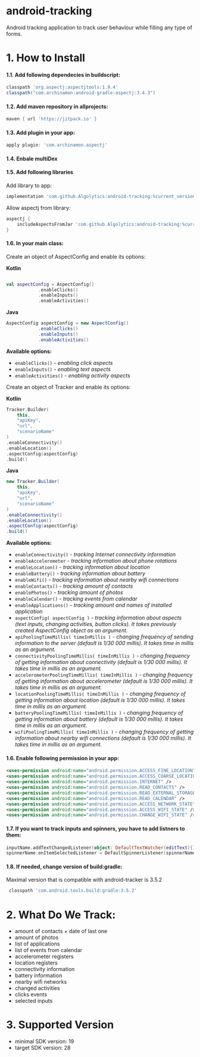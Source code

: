 # android-tracking
Android tracking application to track user behaviour while filling any type of forms.

# 1. How to Install
#### 1.1. Add following dependecies in buildscript:
```groovy
classpath 'org.aspectj:aspectjtools:1.9.4'
classpath("com.archinamon:android-gradle-aspectj:3.4.3")
```
#### 1.2. Add maven repository in allprojects:
```groovy
maven { url 'https://jitpack.io' }
```

#### 1.3. Add plugin in your app:
```groovy
apply plugin: 'com.archinamon.aspectj'
```

#### 1.4. Enbale multiDex

#### 1.5. Add following libraries
 Add library to app:
```groovy
implementation 'com.github.Algolytics:android-tracking:%current_version%'
```
 Allow aspectj from library:
```groovy
aspectj {
    includeAspectsFromJar 'com.github.Algolytics:android-tracking:%current_version%'
}
```

#### 1.6. In your main class:
Create an object of AspectConfig and enable its options:


 
 **Kotlin**
```kotlin

val aspectConfig = AspectConfig()
            .enableClicks()
            .enableInputs()
            .enableActivities()
```
**Java**
```java
AspectConfig aspectConfig = new AspectConfig()
            .enableClicks()
            .enableInputs()
            .enableActivities()
```
**Available options:**
- `enableClicks()` - _enabling click aspects_
- `enableInputs()` - _enabling text aspects_
- `enableActivities()` - _enabling activity aspects_

Create an object of Tracker and enable its options:

**Kotlin**
```kotlin
Tracker.Builder(
    this,
    "apiKey",
    "url",
    "scenarioName"
)
.enableConnectivity()
.enableLocation()
.aspectConfig(aspectConfig)
.build()
```
**Java**
```Java
new Tracker.Builder(
    this,
    "apiKey",
    "url",
    "scenarioName"
)
.enableConnectivity()
.enableLocation()
.aspectConfig(aspectConfig)
.build()
```

**Available options:**
- `enableConnectivity()` - _tracking Internet connectivity information_
- `enableAccelerometer` - _tracking information about phone rotations_
- `enableLocation()` - _tracking information about location_
- `enableBattery()` - _tracking information about battery_
- `enableWifi()` - _tracking information about nearby wifi connections_
- `enableContacts()` - _tracking amount of contacts_
- `enablePhotos()` - _tracking amount of photos_
- `enableCalendar()` - _tracking events from calendar_
- `enableApplications()` - _tracking amount and names of installed application_
- `aspectConfig( aspectConfig )` - _tracking information about aspects (text inputs, changing activities, button clicks). It takes previously created AspectConfig object as an argument._
- `apiPoolingTimeMillis( timeInMillis )` - _changing frequency of sending information to the server (default is 1/30 000 millis). It takes time in millis as an argument._
- `connectivityPoolingTimeMillis( timeInMillis )` - _changing frequency of getting information about connectivity (default is 1/30 000 millis). It takes time in millis as an argument._
- `accelerometerPoolingTimeMillis( timeInMillis )` - _changing frequency of getting information about accelerometer (default is 1/30 000 millis). It takes time in millis as an argument._
- `locationPoolingTimeMillis( timeInMillis )` - _changing frequency of getting information about location (default is 1/30 000 millis). It takes time in millis as an argument._
- `batteryPoolingTimeMillis( timeInMillis )` - _changing frequency of getting information about battery (default is 1/30 000 millis). It takes time in millis as an argument._
- `wifiPoolingTimeMillis( timeInMillis )` - _changing frequency of getting information about nearby wifi connections (default is 1/30 000 millis). It takes time in millis as an argument._


#### 1.6. Enable following permission in your app:

```xml
<uses-permission android:name="android.permission.ACCESS_FINE_LOCATION" />
<uses-permission android:name="android.permission.ACCESS_COARSE_LOCATION" />
<uses-permission android:name="android.permission.INTERNET" />
<uses-permission android:name="android.permission.READ_CONTACTS" />
<uses-permission android:name="android.permission.READ_EXTERNAL_STORAGE" />
<uses-permission android:name="android.permission.READ_CALENDAR" />
<uses-permission android:name="android.permission.ACCESS_NETWORK_STATE" />
<uses-permission android:name="android.permission.ACCESS_WIFI_STATE" />
<uses-permission android:name="android.permission.CHANGE_WIFI_STATE" />
```
#### 1.7. If you want to track inputs and spinners, you have to add listners to them:
```kotlin
inputName.addTextChangedListener(object: DefaultTextWatcher(editText){})
spinnerName.onItemSelectedListener = DefaultSpinnerListener(spinnerName, "spinner_tracking_name")

```

#### 1.8. If needed, change version of build:gradle:
Maximal version that is compatible with android-tracker is 3.5.2
```groovy
 classpath 'com.android.tools.build:gradle:3.5.2'
 ```

# 2. What Do We Track:
- amount of contacts + date of last one
- amount of photos
- list of applications
- list of events from calendar
- accelerometer registers
- location registers
- connectivity information
- battery information
- nearby wifi networks
- changed activities
- clicks events
- selected inputs

# 3. Supported Version
- minimal SDK version: 19
- target SDK version: 28
